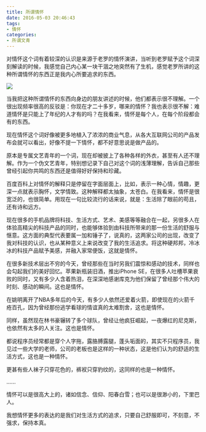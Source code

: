 ```yaml
---
title: 所谓情怀
date: 2016-05-03 20:46:43
tags:
- 情怀
categories:
- 所谓文青
---
```


对情怀这个词有着较深的认识是来源于老罗的情怀演讲，当听到老罗赋予这个词深刻解读的时候，我感觉自己内心某一块干涸之地突然有了生机，感觉老罗所讲的这种所谓情怀的东西正是我内心所要追求的东西。

![](/image/laoluo.jpg)

当我把这种所谓情怀的东西向身边的朋友讲述的时候，他们都表示很不理解。一个很出现频率很高的反驳是：你现在才二十多岁，哪来的情怀？我也表示很不解：难道情怀是只能上了年纪的人才有的吗？在我看来，情怀是每个人，在每个阶段都会有的东西。  
<!-- more -->  
现在情怀这个词好像被更多地植入了浓浓的商业气息，从各大互联网公司的产品发布会就可以看出，好像不提一下情怀，都不好意思说是做产品的。  

原本是专属文艺青年的一个词，现在却被披上了各种各样的外衣，甚至有人还不理解。作为一个伪文艺青年，特别想记录下自己对这个词的浅薄理解，告诉自己那些曾经引起你共鸣的东西还是值得好好保持和珍藏。  

百度百科上对情怀的解释只是停留在字面层面上，比如，表示一种心情，情趣，更深一点就表示胸怀，文学情致。这种解释都太抽象，太苍白。在我看来，情怀是很宽泛的，也很简单。用现在一句比较流行的话来说，就是：生活除了眼前的苟且，还有诗和远方。  

现在很多的手机品牌将科技、生活方式、艺术、美感等等融合在一起，另很多人在体验高精尖的科技产品的同时，也能够体验到由科技所带来的那一份生活的舒服与惬意。这方面的典型代表要属一加和锤子了，说真的，这两家公司的出现，改变了我对科技的认识，也从某种意义上来说改变了我的生活追求。将这种硬邦邦，冷冰冰的科技产品赋予美感，并融入家常便饭，这就是情怀。  

在很多新技术层出不穷的今天，曾经那些在当时另我们震惊和感动的技术，同样也会勾起我们的美好回忆。苹果新瓶装旧酒，推出iPhone SE，在很多人吐槽苹果衰败的同时，又有多少人含着热泪，在深深地感谢库克为他们保留了曾经那个伟大的时刻、感动的瞬间。这也是情怀。   

在姚明离开了NBA多年后的今天，有多少人依然还爱着火箭，即使现在的火箭千疮百孔，因为曾经那份逃学看球的情谊真的太难割舍，这也是情怀。  

同样，虽然现在林书豪辗转了多个球队，曾经让他疯狂崛起，一夜爆红的尼克斯，也依然有太多的人关注。这也是情怀。  

都说程序员经常都是穿个人字拖，露胳膊露腿，蓬头垢面的，其实不只程序员，我见过一些大学的老师，公司的老板也是这样的一种状态，这是他们认为的舒适的生活方式，这也是一种情怀。  

更甚有些人袜子只穿花色的，裤衩只穿豹纹的，这同样的也是一种情怀。  

......  

情怀可以是很高大上的，诸如信念、信仰、阳春白雪；也可以是很渺小的，下里巴人。

我想情怀更多的表达的是我们对生活方式的追求，只要自己舒服即可，不刻意，不强求，保持本真。